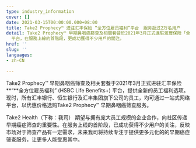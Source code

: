 ```yaml
---
type: industry_information
cover: []
date: 2021-03-15T00:00:00.000+08:00
title: Take2 Prophecy™ 进驻汇丰保险 “全方位雇员褔利”平台　服务超过2万名用户
detail: Take2 Prophecy™ 早期鼻咽癌篩查及相關套餐於2021年3月正式進駐滙豐保險「全方位僱員褔利」 (HSBC Life Benefits+)
  平台，在服務上線的首階段，更成功獲得不少用戶的關注。
href: ''
slug: ''
languages:
- zh-CN

---
```

Take2 Prophecy™ 早期鼻咽癌筛查及相关套餐于2021年3月正式进驻汇丰保险**“**全方位雇员褔利” (HSBC Life Benefits+) 平台，提供全新的员工福利选项。现时，所有汇丰银行、恒生银行及汇丰集团旗下公司的员工，均可通过一站式网络平台，以优惠价格选购Take2 Prophecy™ 早期鼻咽癌筛查服务。

Take2 Health（下称：我司） 期望与拥有庞大员工规模的企业合作，向社区传递早期癌症筛查的重要性。在服务上线的首阶段，已成功获得不少用户的关注，反映市场对于筛查产品有一定需求，未来我司将持续专注于提供更多元化的的早期癌症筛查服务，让更多人能受惠其中。